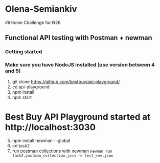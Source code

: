 # Olena-Semiankiv
##Home Challenge for N26
## Functional API testing with Postman + newman

### Getting started
### Make sure you have NodeJS installed (use version between 4 and 9)

1. git clone https://github.com/bestbuy/api-playground/
2. cd api-playground
3. npm install
4. npm start
# Best Buy API Playground started at http://localhost:3030
5. npm install newman --global
6. cd task2
7. run postman collections with newman `newman run task2.postman_collection.json -e test_env.json`
